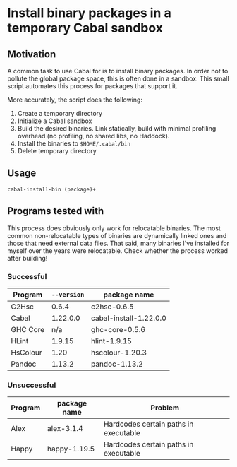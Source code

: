 Install binary packages in a temporary Cabal sandbox
====================================================



Motivation
----------

A common task to use Cabal for is to install binary packages. In order not to
pollute the global package space, this is often done in a sandbox. This small
script automates this process for packages that support it.

More accurately, the script does the following:

1. Create a temporary directory
2. Initialize a Cabal sandbox
3. Build the desired binaries. Link statically, build with minimal profiling
   overhead (no profiling, no shared libs, no Haddock).
4. Install the binaries to `$HOME/.cabal/bin`
5. Delete temporary directory

Usage
-----

`cabal-install-bin (package)+`



Programs tested with
--------------------

This process does obviously only work for relocatable binaries. The most common
non-relocatable types of binaries are dynamically linked ones and those that
need external data files. That said, many binaries I've installed for myself
over the years were relocatable. Check whether the process worked after
building!

### Successful

Program   | `--version` | package name
----------|-------------|-------------
C2Hsc     | 0.6.4       | c2hsc-0.6.5
Cabal     | 1.22.0.0    | cabal-install-1.22.0.0
GHC Core  | n/a         | ghc-core-0.5.6
HLint     | 1.9.15      | hlint-1.9.15
HsColour  | 1.20        | hscolour-1.20.3
Pandoc    | 1.13.2      | pandoc-1.13.2

### Unsuccessful

Program   | package name  | Problem
----------|---------------|-----------------------------------------------------
Alex      | alex-3.1.4    | Hardcodes certain paths in executable
Happy     | happy-1.19.5  | Hardcodes certain paths in executable
